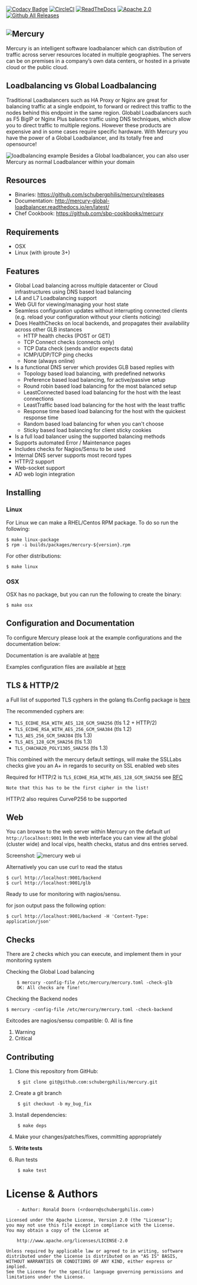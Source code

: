 [![Codacy Badge](https://api.codacy.com/project/badge/Grade/d2c4dff7ca2b4279a57e245d1059b6ff)](https://www.codacy.com/app/schubergphilis/mercury?utm_source=github.com&utm_medium=referral&utm_content=schubergphilis/mercury&utm_campaign=badger)
[![CircleCI](https://circleci.com/gh/schubergphilis/mercury/tree/master.svg?style=shield&circle-token=86c89af895bb11c86e53256b9c1cca7c93d47c46)](https://circleci.com/gh/schubergphilis/mercury/tree/master)
[![ReadTheDocs](https://readthedocs.org/projects/mercury-global-loadbalancer/badge/?version=latest)](http://mercury-global-loadbalancer.readthedocs.io/en/latest/)
[![Apache 2.0](https://img.shields.io/badge/license-Apache--2.0-success?style=flat)](https://github.com/schubergphilis/mercury/blob/master/LICENSE)
[![Github All Releases](https://img.shields.io/github/downloads/schubergphilis/mercury/total.svg)]()

![Mercury](https://github.com/schubergphilis/mercury/blob/master/web/images/mercury_logo_background_color_header.png "Mercury: global loadbalancer")
---
Mercury is an intelligent software loadbalancer which can distribution of traffic across server resources located in multiple geographies.
The servers can be on premises in a company’s own data centers, or hosted in a private cloud or the public cloud.

## Loadbalancing vs Global Loadbalancing
Traditional Loadbalancers such as HA Proxy or Nginx are great for balancing traffic at a single endpoint, to forward or redirect this traffic to the nodes behind this endpoint in the same region.
Globabl Loadbalancers such as F5 BigIP or Nginx Plus balance traffic using DNS techniques, which allow you to direct traffic to multiple regions. However these products are expensive and in some cases require specific hardware.
With Mercury you have the power of a Global Loadbalancer, and its totally free and opensource!

![loadbalancing example](https://github.com/schubergphilis/mercury/blob/master/docs/images/mercury_lb_readme.png "Global Loadbalancing")
Besides a Global loadbalancer, you can also user Mercury as normal Loadbalancer within your domain

## Resources

* Binaries: https://github.com/schubergphilis/mercury/releases
* Documentation: http://mercury-global-loadbalancer.readthedocs.io/en/latest/
* Chef Cookbook: https://github.com/sbp-cookbooks/mercury

## Requirements
* OSX
* Linux (with iproute 3+)

## Features
* Global Load balancing across multiple datacenter or Cloud infrastructures using DNS based load balancing
* L4 and L7 Loadbalancing support
* Web GUI for viewing/managing your host state
* Seamless configuration updates without interrupting connected clients (e.g. reload your configuration without your clients noticing)
* Does HealthChecks on local backends, and propagates their availability across other GLB instances
  * HTTP health checks (POST or GET)
  * TCP Connect checks (connects only)
  * TCP Data check (sends and/or expects data)
  * ICMP/UDP/TCP ping checks
  * None (always online)
* Is a functional DNS server which provides GLB based replies with
  * Topology based load balancing, with predefined networks
  * Preference based load balancing, for active/passive setup
  * Round robin based load balancing for the most balanced setup
  * LeastConnected based load balancing for the host with the least connections
  * LeastTraffic based load balancing for the host with the least traffic
  * Response time based load balancing for the host with the quickest response time
  * Random based load balancing for when you can't choose
  * Sticky based load balancing for client sticky cookies
* Is a full load balancer using the supported balancing methods
* Supports automated Error / Maintenance pages
* Includes checks for Nagios/Sensu to be used
* Internal DNS server supports most record types
* HTTP/2 support
* Web-socket support
* AD web login integration

## Installing
### Linux
For Linux we can make a RHEL/Centos RPM package. To do so run the following:

    $ make linux-package
    $ rpm -i builds/packages/mercury-${version}.rpm

For other distributions:

    $ make linux

### OSX
OSX has no package, but you can run the following to create the binary:

    $ make osx

## Configuration and Documentation
To configure Mercury please look at the example configurations and the documentation below:

Documentation is are available at [here](https://github.com/schubergphilis/mercury/tree/master/docs)

Examples configuration files are available at [here](https://github.com/schubergphilis/mercury/tree/master/examples)

## TLS & HTTP/2

a Full list of supported TLS cyphers in the golang tls.Config package is [here](https://golang.org/pkg/crypto/tls/#pkg-constants)

The recommended cyphers are:
* `TLS_ECDHE_RSA_WITH_AES_128_GCM_SHA256` (tls 1.2 + HTTP/2)
* `TLS_ECDHE_RSA_WITH_AES_256_GCM_SHA384` (tls 1.2)
* `TLS_AES_256_GCM_SHA384` (tls 1.3)
* `TLS_AES_128_GCM_SHA256` (tls 1.3)
* `TLS_CHACHA20_POLY1305_SHA256` (tls 1.3)

This combined with the mercury default settings, will make the SSLLabs checks give you an A+ in regards to security on SSL enabled web sites

Required for HTTP/2 is `TLS_ECDHE_RSA_WITH_AES_128_GCM_SHA256` see [RFC](https://tools.ietf.org/html/rfc7540#section-9.2.2)
```Notice
Note that this has to be the first cipher in the list!
```

HTTP/2 also requires CurveP256 to be supported

## Web
You can browse to the web server within Mercury on the default url `http://localhost:9001`
In the web interface you can view all the global (cluster wide) and local vips, health checks, status and dns entries served.

Screenshot:
![mercury web ui](https://github.com/schubergphilis/mercury/blob/master/docs/images/mercury_web_screenshot.png "Mercury Web UI")

Alternatively you can use curl to read the status

    $ curl http://localhost:9001/backend
    $ curl http://localhost:9001/glb

Ready to use for monitoring with nagios/sensu.

for json output pass the following option:

    $ curl http://localhost:9001/backend -H 'Content-Type: application/json'

## Checks
There are 2 checks which you can execute, and implement them in your monitoring system

Checking the Global Load balancing

```
    $ mercury -config-file /etc/mercury/mercury.toml -check-glb
    OK: All checks are fine!
```

Checking the Backend nodes

    $ mercury -config-file /etc/mercury/mercury.toml -check-backend

Exitcodes are nagios/sensu compatible:
0. All is fine
1. Warning
2. Critical

## Contributing

1. Clone this repository from GitHub:

        $ git clone git@github.com:schubergphilis/mercury.git

2. Create a git branch

        $ git checkout -b my_bug_fix

3. Install dependencies:

        $ make deps

4. Make your changes/patches/fixes, committing appropriately
5. **Write tests**
6. Run tests

        $ make test

# License & Authors
        - Author: Ronald Doorn (<rdoorn@schubergphilis.com>)

```text
Licensed under the Apache License, Version 2.0 (the "License");
you may not use this file except in compliance with the License.
You may obtain a copy of the License at

    http://www.apache.org/licenses/LICENSE-2.0

Unless required by applicable law or agreed to in writing, software
distributed under the License is distributed on an "AS IS" BASIS,
WITHOUT WARRANTIES OR CONDITIONS OF ANY KIND, either express or implied.
See the License for the specific language governing permissions and
limitations under the License.
```
